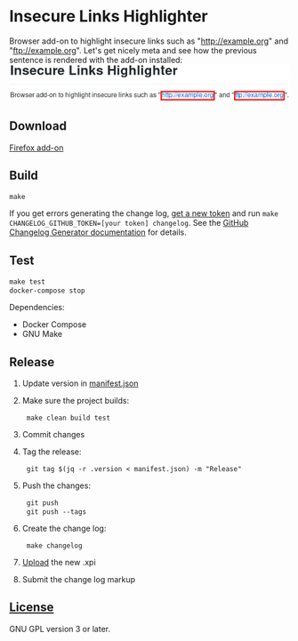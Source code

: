 # Insecure Links Highlighter

Browser add-on to highlight insecure links such as "http://example.org" and "ftp://example.org". Let's get nicely meta and see how the previous sentence is rendered with the add-on installed: ![Screenshot of above sentence](screenshots/README.png "Screenshot of above sentence")

## Download

[Firefox add-on](https://addons.mozilla.org/en-US/firefox/addon/insecure-links-highlighter/?src=userprofile)

## Build

    make

If you get errors generating the change log, [get a new token](https://github.com/settings/tokens/new) and run `make CHANGELOG_GITHUB_TOKEN=[your token] changelog`. See the [GitHub Changelog Generator documentation](https://github.com/skywinder/github-changelog-generator#github-token) for details.

## Test

    make test
    docker-compose stop

Dependencies:

- Docker Compose
- GNU Make

## Release

1. Update version in [manifest.json](manifest.json)
1. Make sure the project builds:

        make clean build test
1. Commit changes
1. Tag the release:

        git tag $(jq -r .version < manifest.json) -m "Release"
1. Push the changes:

        git push
        git push --tags
1. Create the change log:

        make changelog
1. [Upload](https://addons.mozilla.org/en-US/developers/addon/insecure-links-highlighter/versions/submit/) the new .xpi
1. Submit the change log markup

## [License](LICENSE)

GNU GPL version 3 or later.
